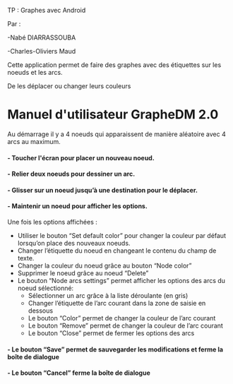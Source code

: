 TP : Graphes avec Android

Par : 

-Nabé DIARRASSOUBA 

-Charles-Oliviers Maud

Cette application permet de faire des graphes avec des étiquettes sur les noeuds et les arcs.

De les déplacer ou changer leurs couleurs

# Manuel d'utilisateur GrapheDM 2.0

Au démarrage il y a 4 noeuds qui apparaissent de manière aléatoire avec 4 arcs au maximum.

#### - Toucher l'écran pour placer un nouveau noeud.

#### - Relier deux noeuds pour dessiner un arc.

#### - Glisser sur un noeud jusqu’à une destination pour le déplacer.

#### - Maintenir un noeud pour afficher les options.

Une fois les options affichées :

- Utiliser le bouton “Set default color” pour changer la couleur par défaut lorsqu’on place des nouveaux noeuds.
- Changer l’étiquette du noeud en changeant le contenu du champ de texte.
- Changer la couleur du noeud grâce au bouton “Node color”
- Supprimer le noeud grâce au noeud “Delete”
- Le bouton “Node arcs settings” permet afficher les options des arcs du noeud sélectionné:
  - Sélectionner un arc grâce à la liste déroulante (en gris)
  - Changer l’étiquette de l’arc courant dans la zone de saisie en dessous
  - Le bouton “Color” permet de changer la couleur de l’arc courant
  - Le bouton “Remove” permet de changer la couleur de l’arc courant
  - Le bouton “Close” permet de fermer les options des arcs
#### - Le bouton “Save” permet de sauvegarder les modifications et  ferme la boîte de dialogue
#### - Le bouton “Cancel” ferme la boîte de dialogue
